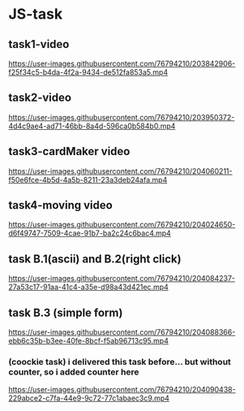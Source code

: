 # JS-task
<h2>task1-video</h2>


https://user-images.githubusercontent.com/76794210/203842906-f25f34c5-b4da-4f2a-9434-de512fa853a5.mp4


<h2>task2-video</h2>



https://user-images.githubusercontent.com/76794210/203950372-4d4c9ae4-ad71-46bb-8a4d-596ca0b584b0.mp4


<h2>task3-cardMaker video</h2>




https://user-images.githubusercontent.com/76794210/204060211-f50e6fce-4b5d-4a5b-8211-23a3deb24afa.mp4





<h2>task4-moving video</h2>




https://user-images.githubusercontent.com/76794210/204024650-d6f49747-7509-4cae-91b7-ba2c24c6bac4.mp4


<h2> task B.1(ascii) and B.2(right click)</h2>






https://user-images.githubusercontent.com/76794210/204084237-27a53c17-91aa-41c4-a35e-d98a43d421ec.mp4



<h2> task B.3 (simple form)</h2>




https://user-images.githubusercontent.com/76794210/204088366-ebb6c35b-b3ee-40fe-8bcf-f5ab96713c95.mp4



<h3>(coockie task) i delivered this task before... but without counter, so i added counter here</h3>



https://user-images.githubusercontent.com/76794210/204090438-229abce2-c7fa-44e9-9c72-77c1abaec3c9.mp4

